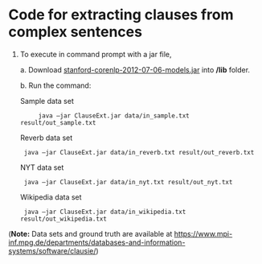 ﻿# Code for extracting clauses from complex sentences

1. To execute in command prompt with a jar file, 

     a. Download [stanford-corenlp-2012-07-06-models.jar](https://github.com/evandrix/stanford-corenlp/raw/master/stanford-corenlp-2012-07-06-models.jar) into **/lib** folder.
 
     b. Run the command:
   
     Sample data set
     	
     		java –jar ClauseExt.jar data/in_sample.txt result/out_sample.txt

	Reverb data set

		java –jar ClauseExt.jar data/in_reverb.txt result/out_reverb.txt

	NYT data set

		java –jar ClauseExt.jar data/in_nyt.txt result/out_nyt.txt

	Wikipedia data set

		java –jar ClauseExt.jar data/in_wikipedia.txt result/out_wikipedia.txt


(**Note:** Data sets and ground truth are available at https://www.mpi-inf.mpg.de/departments/databases-and-information-systems/software/clausie/)

